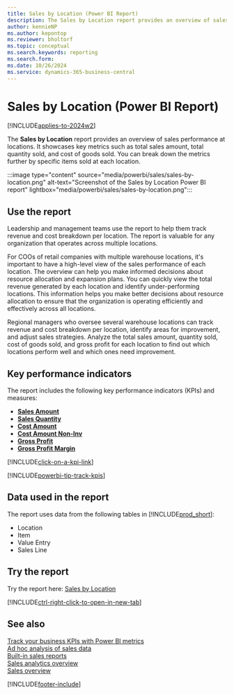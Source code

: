```yaml
---
title: Sales by Location (Power BI Report)
description: The Sales by Location report provides an overview of sales performance broken down by location.
author: kennieNP
ms.author: kepontop
ms.reviewer: bholtorf
ms.topic: conceptual
ms.search.keywords: reporting
ms.search.form: 
ms.date: 10/26/2024
ms.service: dynamics-365-business-central
---
```


# Sales by Location (Power BI Report)

[!INCLUDE[applies-to-2024w2](includes/applies-to-2024w2.md)]

The **Sales by Location** report provides an overview of sales performance at locations. It showcases key metrics such as total sales amount, total quantity sold, and cost of goods sold. You can break down the metrics further by specific items sold at each location.

:::image type="content" source="media/powerbi/sales/sales-by-location.png" alt-text="Screenshot of the Sales by Location Power BI report" lightbox="media/powerbi/sales/sales-by-location.png":::

## Use the report

Leadership and management teams use the report to help them track revenue and cost breakdown per location. The report is valuable for any organization that operates across multiple locations.

For COOs of retail companies with multiple warehouse locations, it's important to have a high-level view of the sales performance of each location. The overview can help you make informed decisions about resource allocation and expansion plans. You can quickly view the total revenue generated by each location and identify under-performing locations. This information helps you make better decisions about resource allocation to ensure that the organization is operating efficiently and effectively across all locations.

Regional managers who oversee several warehouse locations can track revenue and cost breakdown per location, identify areas for improvement, and adjust sales strategies. Analyze the total sales amount, quantity sold, cost of goods sold, and gross profit for each location to find out which locations perform well and which ones need improvement.

## Key performance indicators

The report includes the following key performance indicators (KPIs) and measures:

- **[Sales Amount](sales-powerbi-sales-kpis.md#sales-amount)**  
- **[Sales Quantity](sales-powerbi-sales-kpis.md#sales-quantity)**  
- **[Cost Amount](sales-powerbi-sales-kpis.md#cost-amount)**  
- **[Cost Amount Non-Inv](sales-powerbi-sales-kpis.md#cost-amount-non-inv)**  
- **[Gross Profit](sales-powerbi-sales-kpis.md#gross-profit)**  
- **[Gross Profit Margin](sales-powerbi-sales-kpis.md#gross-profit-margin)**

[!INCLUDE[click-on-a-kpi-link](includes/click-on-a-kpi-link.md)] 

[!INCLUDE[powerbi-tip-track-kpis](includes/powerbi-tip-track-kpis.md)]

## Data used in the report

The report uses data from the following tables in [!INCLUDE[prod_short](includes/prod_short.md)]:

- Location
- Item
- Value Entry
- Sales Line

## Try the report

Try the report here: [Sales by Location](https://businesscentral.dynamics.com?page=)

[!INCLUDE[ctrl-right-click-to-open-in-new-tab](includes/ctrl-right-click-to-open-in-new-tab.md)]

## See also

[Track your business KPIs with Power BI metrics](track-kpis-with-power-bi-metrics.md)  
[Ad hoc analysis of sales data](ad-hoc-analysis-sales.md)  
[Built-in sales reports](sales-reports.md)  
[Sales analytics overview](sales-analytics-overview.md)  
[Sales overview](sales-manage-sales.md)  

[!INCLUDE[footer-include](includes/footer-banner.md)]
